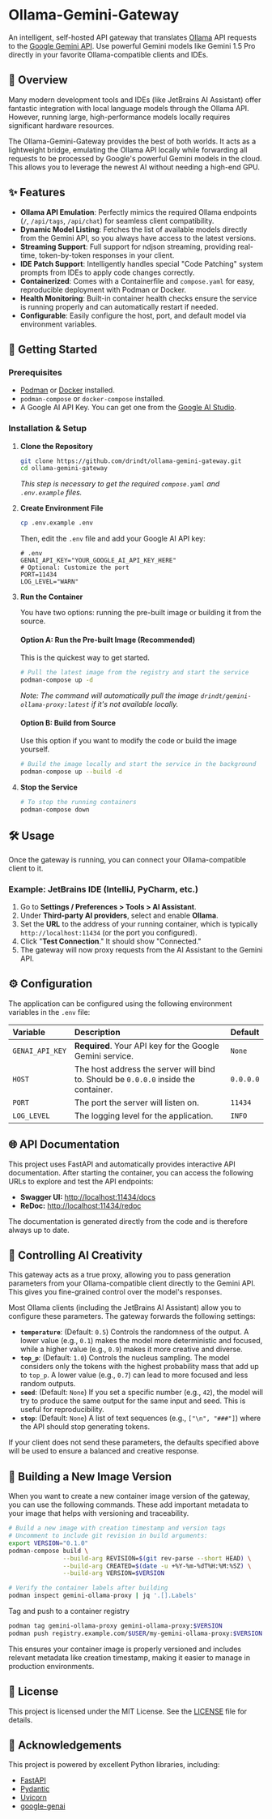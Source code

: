 # Ollama-Gemini-Gateway

An intelligent, self-hosted API gateway that translates [Ollama](https://ollama.com/) API requests to the
[Google Gemini API](https://ai.google.dev/gemini-api). Use powerful Gemini models like Gemini 1.5 Pro directly in your
favorite Ollama-compatible clients and IDEs.

## 🌟 Overview

Many modern development tools and IDEs (like JetBrains AI Assistant) offer fantastic integration with local language
models through the Ollama API. However, running large, high-performance models locally requires significant hardware
resources.

The Ollama-Gemini-Gateway provides the best of both worlds. It acts as a lightweight bridge, emulating the Ollama API
locally while forwarding all requests to be processed by Google's powerful Gemini models in the cloud. This allows you
to leverage the newest AI without needing a high-end GPU.

## ✨ Features

* **Ollama API Emulation**: Perfectly mimics the required Ollama endpoints (`/`, `/api/tags`, `/api/chat`) for seamless
  client compatibility.
* **Dynamic Model Listing**: Fetches the list of available models directly from the Gemini API, so you always have
  access to the latest versions.
* **Streaming Support**: Full support for ndjson streaming, providing real-time, token-by-token responses in your
  client.
* **IDE Patch Support**: Intelligently handles special "Code Patching" system prompts from IDEs to apply code changes
  correctly.
* **Containerized**: Comes with a Containerfile and `compose.yaml` for easy, reproducible deployment with Podman or
  Docker.
* **Health Monitoring**: Built-in container health checks ensure the service is running properly and can automatically
  restart if needed.
* **Configurable**: Easily configure the host, port, and default model via environment variables.

## 🚀 Getting Started

### Prerequisites

* [Podman](https://podman.io/) or [Docker](https://www.docker.com/) installed.
* `podman-compose` or `docker-compose` installed.
* A Google AI API Key. You can get one from the [Google AI Studio](https://aistudio.google.com/app/apikey).

### Installation & Setup

1. **Clone the Repository**
   ```bash
   git clone https://github.com/drindt/ollama-gemini-gateway.git
   cd ollama-gemini-gateway
   ```
   *This step is necessary to get the required `compose.yaml` and `.env.example` files.*

2. **Create Environment File**
    ```bash
    cp .env.example .env
    ```
   Then, edit the `.env` file and add your Google AI API key:
    ```dotenv
    # .env
    GENAI_API_KEY="YOUR_GOOGLE_AI_API_KEY_HERE"
    # Optional: Customize the port
    PORT=11434
    LOG_LEVEL="WARN"
    ```

3. **Run the Container**

   You have two options: running the pre-built image or building it from the source.

   #### Option A: Run the Pre-built Image (Recommended)

   This is the quickest way to get started.

    ```bash
    # Pull the latest image from the registry and start the service
    podman-compose up -d
    ```

   *Note: The command will automatically pull the image `drindt/gemini-ollama-proxy:latest` if it's not available
   locally.*

   #### Option B: Build from Source

   Use this option if you want to modify the code or build the image yourself.

    ```bash
    # Build the image locally and start the service in the background
    podman-compose up --build -d
    ```

4. **Stop the Service**
    ```bash
    # To stop the running containers
    podman-compose down
    ```

## 🛠️ Usage

Once the gateway is running, you can connect your Ollama-compatible client to it.

### Example: JetBrains IDE (IntelliJ, PyCharm, etc.)

1. Go to **Settings / Preferences > Tools > AI Assistant**.
2. Under **Third-party AI providers**, select and enable **Ollama**.
3. Set the **URL** to the address of your running container, which is typically `http://localhost:11434` (or the port
   you configured).
4. Click "**Test Connection**." It should show "Connected."
5. The gateway will now proxy requests from the AI Assistant to the Gemini API.

## ⚙️ Configuration

The application can be configured using the following environment variables in the `.env` file:

| Variable        | Description                                                                         | Default   |
|:----------------|:------------------------------------------------------------------------------------|:----------|
| `GENAI_API_KEY` | **Required**. Your API key for the Google Gemini service.                           | `None`    |
| `HOST`          | The host address the server will bind to. Should be `0.0.0.0` inside the container. | `0.0.0.0` |
| `PORT`          | The port the server will listen on.                                                 | `11434`   |
| `LOG_LEVEL`     | The logging level for the application.                                              | `INFO`    |

## 🌐 API Documentation

This project uses FastAPI and automatically provides interactive API documentation. After starting the
container, you can access the following URLs to explore and test the API endpoints:

* **Swagger UI:** [http://localhost:11434/docs](http://localhost:11434/docs)
* **ReDoc:** [http://localhost:11434/redoc](http://localhost:11434/redoc)

The documentation is generated directly from the code and is therefore always up to date.

## 🧠 Controlling AI Creativity

This gateway acts as a true proxy, allowing you to pass generation parameters from your Ollama-compatible client
directly to the Gemini API. This gives you fine-grained control over the model's responses.

Most Ollama clients (including the JetBrains AI Assistant) allow you to configure these parameters. The gateway forwards
the following settings:

* **`temperature`**: (Default: `0.5`) Controls the randomness of the output. A lower value (e.g., `0.1`) makes the
  model more deterministic and focused, while a higher value (e.g., `0.9`) makes it more creative and diverse.
* **`top_p`**: (Default: `1.0`) Controls the nucleus sampling. The model considers only the tokens with the highest
  probability mass that add up to `top_p`. A lower value (e.g., `0.7`) can lead to more focused and less random
  outputs.
* **`seed`**: (Default: `None`) If you set a specific number (e.g., `42`), the model will try to produce the same
  output for the same input and seed. This is useful for reproducibility.
* **`stop`**: (Default: `None`) A list of text sequences (e.g., `["\n", "###"]`) where the API should stop generating
  tokens.

If your client does not send these parameters, the defaults specified above will be used to ensure a balanced and
creative response.

## 🔄 Building a New Image Version

When you want to create a new container image version of the gateway, you can use the following commands. These add
important metadata to your image that helps with versioning and traceability.

```bash
# Build a new image with creation timestamp and version tags
# Uncomment to include git revision in build arguments:
export VERSION="0.1.0"
podman-compose build \
               --build-arg REVISION=$(git rev-parse --short HEAD) \
               --build-arg CREATED=$(date -u +%Y-%m-%dT%H:%M:%SZ) \
               --build-arg VERSION=$VERSION

# Verify the container labels after building
podman inspect gemini-ollama-proxy | jq '.[].Labels'
```

Tag and push to a container registry

```bash
podman tag gemini-ollama-proxy gemini-ollama-proxy:$VERSION
podman push registry.example.com/$USER/my-gemini-ollama-proxy:$VERSION
```

This ensures your container image is properly versioned and includes relevant metadata like creation timestamp, making
it easier to manage in production environments.

## 📜 License

This project is licensed under the MIT License. See the [LICENSE](LICENSE.md) file for details.

## 🙏 Acknowledgements

This project is powered by excellent Python libraries, including:

* [FastAPI](https://fastapi.tiangolo.com/)
* [Pydantic](https://docs.pydantic.dev/)
* [Uvicorn](https://www.uvicorn.org/)
* [google-genai](https://github.com/google/generative-ai-python)
